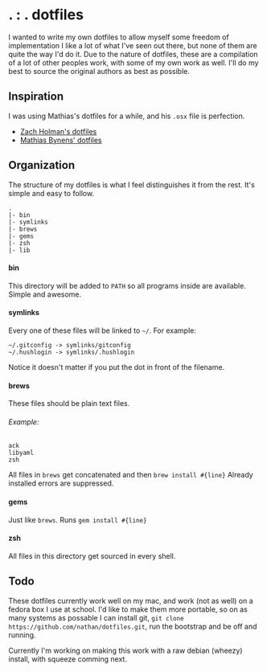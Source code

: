 # . : . dotfiles

I wanted to write my own dotfiles to allow myself some freedom of implementation
I like a lot of what I've seen out there, but none of them are quite the way
I'd do it. Due to the nature of dotfiles, these are a compilation of a lot of
other peoples work, with some of my own work as well. I'll do my best to source
the original authors as best as possible.

## Inspiration

I was using Mathias's dotfiles for a while, and his `.osx` file is perfection.

* [Zach Holman's dotfiles](https://github.com/holman/dotfiles)
* [Mathias Bynens' dotfiles](https://github.com/mathiasbynens/dotfiles)

## Organization

The structure of my dotfiles is what I feel distinguishes it from the rest.
It's simple and easy to follow.

    .
    |- bin
    |- symlinks
    |- brews
    |- gems
    |- zsh
    |- lib


#### bin

This directory will be added to `PATH` so all programs inside are available.
Simple and awesome.


#### symlinks

Every one of these files will be linked to `~/`. For example:

    ~/.gitconfig -> symlinks/gitconfig
    ~/.hushlogin -> symlinks/.hushlogin

Notice it doesn't matter if you put the dot in front of the filename.


#### brews

These files should be plain text files.

###### Example:

    ack
    libyaml
    zsh

All files in `brews` get concatenated and then `brew install #{line}`
Already installed errors are suppressed.


#### gems

Just like `brews`. Runs `gem install #{line}`


#### zsh

All files in this directory get sourced in every shell.

## Todo
These dotfiles currently work well on my mac, and work (not as well) on a fedora box I use at school.
I'd like to make them more portable, so on as many systems as possable I can install git,
`git clone https://github.com/nathan/dotfiles.git`, run the bootstrap and be off and running.

Currently I'm working on making this work with a raw debian (wheezy) install, with squeeze comming next.

